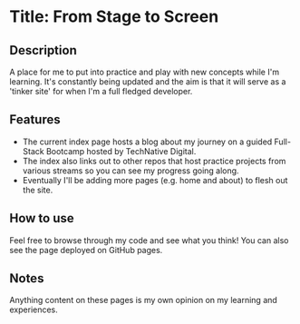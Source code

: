 # Title: From Stage to Screen

 ## Description
 A place for me to put into practice and play with new concepts while I'm learning. 
 It's constantly being updated and the aim is that it will serve as a 'tinker site' for when I'm a full fledged developer.

 ## Features
 + The current index page hosts a blog about my journey on a guided Full-Stack Bootcamp hosted by TechNative Digital. 
 + The index also links out to other repos that host practice projects from various streams so you can see my progress going along.
 + Eventually I'll be adding more pages (e.g. home and about) to flesh out the site.

 ## How to use
 Feel free to browse through my code and see what you think!  You can also see the page deployed on GitHub pages.

 ## Notes
 Anything content on these pages is my own opinion on my learning and experiences. 
